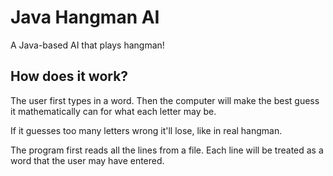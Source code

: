 # Java Hangman AI
A Java-based AI that plays hangman!

## How does it work?
The user first types in a word. Then the computer will make the best guess it mathematically can for what each letter may be.

If it guesses too many letters wrong it'll lose, like in real hangman.

The program first reads all the lines from a file. Each line will be treated as a word that the user may have entered.
